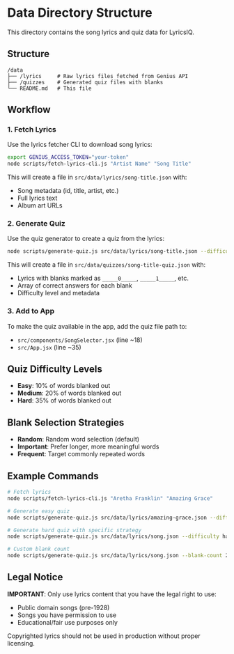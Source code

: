 # Data Directory Structure

This directory contains the song lyrics and quiz data for LyricsIQ.

## Structure

```
/data
├── /lyrics     # Raw lyrics files fetched from Genius API
├── /quizzes    # Generated quiz files with blanks
└── README.md   # This file
```

## Workflow

### 1. Fetch Lyrics
Use the lyrics fetcher CLI to download song lyrics:

```bash
export GENIUS_ACCESS_TOKEN="your-token"
node scripts/fetch-lyrics-cli.js "Artist Name" "Song Title"
```

This will create a file in `src/data/lyrics/song-title.json` with:
- Song metadata (id, title, artist, etc.)
- Full lyrics text
- Album art URLs

### 2. Generate Quiz
Use the quiz generator to create a quiz from the lyrics:

```bash
node scripts/generate-quiz.js src/data/lyrics/song-title.json --difficulty medium
```

This will create a file in `src/data/quizzes/song-title-quiz.json` with:
- Lyrics with blanks marked as `_____0_____`, `_____1_____`, etc.
- Array of correct answers for each blank
- Difficulty level and metadata

### 3. Add to App
To make the quiz available in the app, add the quiz file path to:
- `src/components/SongSelector.jsx` (line ~18)
- `src/App.jsx` (line ~35)

## Quiz Difficulty Levels

- **Easy**: 10% of words blanked out
- **Medium**: 20% of words blanked out
- **Hard**: 35% of words blanked out

## Blank Selection Strategies

- **Random**: Random word selection (default)
- **Important**: Prefer longer, more meaningful words
- **Frequent**: Target commonly repeated words

## Example Commands

```bash
# Fetch lyrics
node scripts/fetch-lyrics-cli.js "Aretha Franklin" "Amazing Grace"

# Generate easy quiz
node scripts/generate-quiz.js src/data/lyrics/amazing-grace.json --difficulty easy

# Generate hard quiz with specific strategy
node scripts/generate-quiz.js src/data/lyrics/song.json --difficulty hard --strategy important

# Custom blank count
node scripts/generate-quiz.js src/data/lyrics/song.json --blank-count 20
```

## Legal Notice

**IMPORTANT**: Only use lyrics content that you have the legal right to use:
- Public domain songs (pre-1928)
- Songs you have permission to use
- Educational/fair use purposes only

Copyrighted lyrics should not be used in production without proper licensing.
